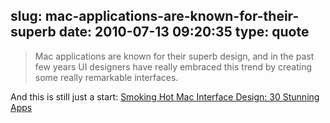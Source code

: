 slug: mac-applications-are-known-for-their-superb
date: 2010-07-13 09:20:35
type: quote
---

> Mac applications are known for their superb design, and in the past few years UI designers have really embraced this trend by creating some really remarkable interfaces.

And this is still just a start: [Smoking Hot Mac Interface Design: 30 Stunning Apps](http://mac.appstorm.net/roundups/graphics-roundups/smoking-hot-mac-interface-design-30-stunning-apps/)

